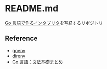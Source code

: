 # README.md

[Go 言語で作るインタプリタ](https://www.oreilly.co.jp/books/9784873118222/)を写経するリポジトリ

## Reference

- [goenv](https://github.com/syndbg/goenv)
- [direnv](https://github.com/direnv/direnv)
- [Go 言語：文法基礎まとめ](https://qiita.com/HiromuMasuda0228/items/65b9a593275f769f6b69)
